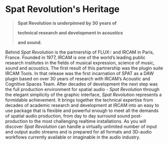 # Spat Revolution's Heritage

> **Spat Revolution is underpinned by 30 years of**
>
> **technical research and development in acoustics**
>
> **and sound.**

Behind _Spat Revolution_ is the partnership of FLUX:: and IRCAM in Paris, France. Founded in 1977, IRCAM is one of the world’s leading public research institutes in the fields of musical expression, science of music, sound and acoustics. The first result of this partnership was the plugin suite IRCAM Tools. In that release was the first incarnation of SPAT as a DAW plugin based on over 30 years of research with IRCAM’s Acoustic and Cognitive Spaces Team. After decades of development the next step was the full production environment for spatial audio - _Spat Revolution_ through the elegant simplicity of the graphic interface, _Spat Revolution_ represents a formidable achievement. It brings together the technical expertise from decades of academic research and development at IRCAM into an easy to use package that is flexible and powerful enough to meet all the demands of spatial audio production, from day to day surround sound post-production to the most challenging realtime installations. As you will discover _Spat Revolution_ can handle a virtually unlimited number of input and output audio streams and is prepared for all formats and 3D-audio workflows currently available or imaginable in the audio industry.
